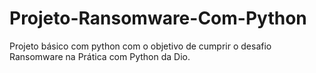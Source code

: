 # Projeto-Ransomware-Com-Python

Projeto básico com python com o objetivo de cumprir o desafio Ransomware na Prática com Python da Dio.
